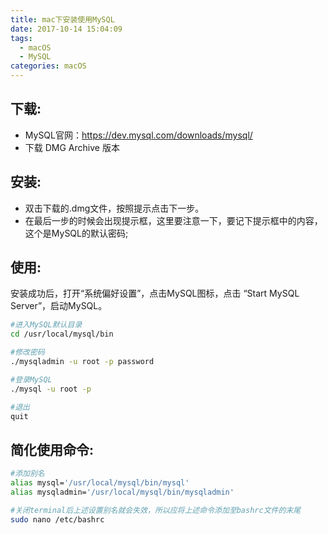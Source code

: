 ```yaml
---
title: mac下安装使用MySQL
date: 2017-10-14 15:04:09
tags:
  - macOS
  - MySQL
categories: macOS
---
```


## 下载:
* MySQL官网：https://dev.mysql.com/downloads/mysql/
* 下载 DMG Archive 版本

<!-- more -->

## 安装:
* 双击下载的.dmg文件，按照提示点击下一步。
* 在最后一步的时候会出现提示框，这里要注意一下，要记下提示框中的内容，这个是MySQL的默认密码;

## 使用:
安装成功后，打开“系统偏好设置”，点击MySQL图标，点击 “Start MySQL Server”，启动MySQL。

```bash
#进入MySQL默认目录
cd /usr/local/mysql/bin

#修改密码
./mysqladmin -u root -p password

#登录MySQL
./mysql -u root -p

#退出
quit

```

## 简化使用命令:

```bash
#添加别名
alias mysql='/usr/local/mysql/bin/mysql'
alias mysqladmin='/usr/local/mysql/bin/mysqladmin'

#关闭terminal后上述设置别名就会失效，所以应将上述命令添加至bashrc文件的末尾
sudo nano /etc/bashrc
```

